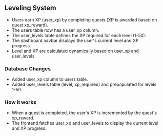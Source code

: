 ## Leveling System

- Users earn XP (user_xp) by completing quests (XP is awarded based on quest xp_reward).
- The users table now has a user_xp column.
- The user_levels table defines the XP required for each level (1-50).
- The dashboard navbar displays the user's current level and XP progress.
- Level and XP are calculated dynamically based on user_xp and user_levels.

### Database Changes

- Added user_xp column to users table.
- Added user_levels table (level, xp_required) and prepopulated for levels 1-50.

### How it works

- When a quest is completed, the user's XP is incremented by the quest's xp_reward.
- The frontend fetches user_xp and user_levels to display the current level and XP progress.
